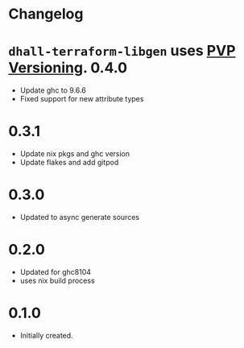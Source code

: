 # Changelog

`dhall-terraform-libgen` uses [PVP Versioning][1].
0.4.0
=====
* Update ghc to 9.6.6
* Fixed support for new attribute types


0.3.1
=====
* Update nix pkgs and ghc version
* Update flakes and add gitpod

0.3.0
=====
* Updated to async generate sources

0.2.0
=====
* Updated for ghc8104
* uses nix build process

0.1.0
=====

* Initially created.

[1]: https://pvp.haskell.org
